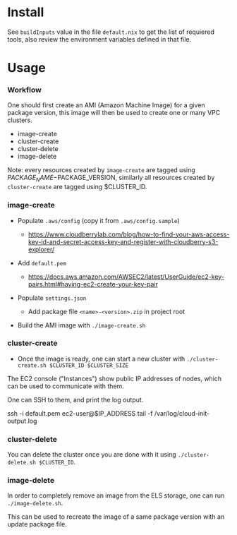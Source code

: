 # Install

See `buildInputs` value in the file `default.nix` to get the list of requiered tools, also review the environment variables defined in that file.

# Usage

### Workflow

One should first create an AMI (Amazon Machine Image) for a given package version, this image will then be used to create one or many VPC clusters.

- image-create
- cluster-create
- cluster-delete
- image-delete

Note: every resources created by `image-create` are tagged using $PACKAGE_NAME-$PACKAGE_VERSION, similarly all resources created by `cluster-create` are tagged using $CLUSTER_ID.

### image-create

- Populate `.aws/config` (copy it from `.aws/config.sample`)
  - https://www.cloudberrylab.com/blog/how-to-find-your-aws-access-key-id-and-secret-access-key-and-register-with-cloudberry-s3-explorer/

- Add `default.pem`
  - https://docs.aws.amazon.com/AWSEC2/latest/UserGuide/ec2-key-pairs.html#having-ec2-create-your-key-pair

- Populate `settings.json`
  - Add package file `<name>-<version>.zip` in project root

- Build the AMI image with `./image-create.sh`

### cluster-create

- Once the image is ready, one can start a new cluster with `./cluster-create.sh $CLUSTER_ID $CLUSTER_SIZE`

The EC2 console ("Instances") show public IP addresses of nodes, which can be used to communicate with them.

One can SSH to them, and print the log output.

  
  ssh -i default.pem ec2-user@$IP_ADDRESS
  tail -f /var/log/cloud-init-output.log
  

### cluster-delete

You can delete the cluster once you are done with it using `./cluster-delete.sh $CLUSTER_ID`.

### image-delete

In order to completely remove an image from the ELS storage, one can run `./image-delete.sh`.

This can be used to recreate the image of a same package version with an update package file.

